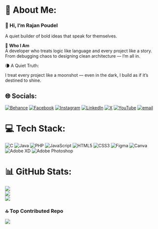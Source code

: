 # 💫 About Me:


### 👋 Hi, I’m Rajan Poudel
A quiet builder of bold ideas that speak for themselves.


🎯 **Who I Am**  
A developer who treats logic like language and every project like a story.  
From debugging chaos to designing clean architecture — I’m all in.



🌘 A Quiet Truth:

I treat every project like a moonshot — even in the dark, I build as if it’s destined to shine.


## 🌐 Socials:
[![Behance](https://img.shields.io/badge/Behance-1769ff?logo=behance&logoColor=white)](https://behance.net/prabinpoudel2)
[![Facebook](https://img.shields.io/badge/Facebook-%231877F2.svg?logo=Facebook&logoColor=white)](https://facebook.com/rajan21045)
[![Instagram](https://img.shields.io/badge/Instagram-%23E4405F.svg?logo=Instagram&logoColor=white)](https://instagram.com/rajan_21045)
[![LinkedIn](https://img.shields.io/badge/LinkedIn-%230077B5.svg?logo=linkedin&logoColor=white)](https://linkedin.com/in/prabin-poudel-964576327)
[![X](https://img.shields.io/badge/X-black.svg?logo=X&logoColor=white)](https://x.com/rajan_4421)
[![YouTube](https://img.shields.io/badge/YouTube-%23FF0000.svg?logo=YouTube&logoColor=white)](https://youtube.com/@rajanpoudel7024)
[![email](https://img.shields.io/badge/Email-D14836?logo=gmail&logoColor=white)](mailto:raajan.works@gmail.com)

# 💻 Tech Stack:
![C](https://img.shields.io/badge/c-%2300599C.svg?style=for-the-badge&logo=c&logoColor=white)
![Java](https://img.shields.io/badge/java-%23ED8B00.svg?style=for-the-badge&logo=openjdk&logoColor=white)
![PHP](https://img.shields.io/badge/php-%23777BB4.svg?style=for-the-badge&logo=php&logoColor=white)
![JavaScript](https://img.shields.io/badge/javascript-%23323330.svg?style=for-the-badge&logo=javascript&logoColor=%23F7DF1E)
![HTML5](https://img.shields.io/badge/html5-%23E34F26.svg?style=for-the-badge&logo=html5&logoColor=white)
![CSS3](https://img.shields.io/badge/css3-%231572B6.svg?style=for-the-badge&logo=css3&logoColor=white)
![Figma](https://img.shields.io/badge/figma-%23F24E1E.svg?style=for-the-badge&logo=figma&logoColor=white)
![Canva](https://img.shields.io/badge/Canva-%2300C4CC.svg?style=for-the-badge&logo=Canva&logoColor=white)
![Adobe XD](https://img.shields.io/badge/Adobe%20XD-470137?style=for-the-badge&logo=Adobe%20XD&logoColor=#FF61F6)
![Adobe Photoshop](https://img.shields.io/badge/adobe%20photoshop-%2331A8FF.svg?style=for-the-badge&logo=adobe%20photoshop&logoColor=white)


# 📊 GitHub Stats:
![](https://github-readme-stats.vercel.app/api?username=rajan21045&theme=dark&hide_border=false&include_all_commits=false&count_private=false)<br/>
![](https://nirzak-streak-stats.vercel.app/?user=rajan21045&theme=dark&hide_border=false)<br/>
![](https://github-readme-stats.vercel.app/api/top-langs/?username=rajan21045&theme=dark&hide_border=false&include_all_commits=false&count_private=false&layout=compact)

### 🔝 Top Contributed Repo
![](https://github-contributor-stats.vercel.app/api?username=rajan21045&limit=5&theme=dark&combine_all_yearly_contributions=true)

<!-- Proudly created with GPRM ( https://gprm.itsvg.in ) -->

